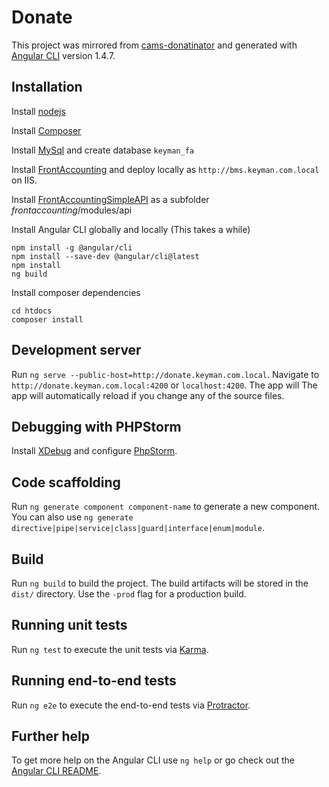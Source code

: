 # Donate

This project was mirrored from [cams-donatinator](https://github.com/cambell-prince/cams-donatinator) and generated with [Angular CLI](https://github.com/angular/angular-cli) version 1.4.7.

## Installation

Install [nodejs](https://nodejs.org/en/download/)

Install [Composer](https://getcomposer.org/Composer-Setup.exe)

Install [MySql](https://dev.mysql.com/downloads/installer/) and create database `keyman_fa`

Install [FrontAccounting](https://github.com/sillsdev/web-frontaccounting) and deploy locally as `http://bms.keyman.com.local` on IIS. 

Install [FrontAccountingSimpleAPI](https://github.com/sillsdev/web-frontaccounting-simpleapi) as a subfolder *frontaccounting*/modules/api

Install Angular CLI globally and locally (This takes a while)
```
npm install -g @angular/cli
npm install --save-dev @angular/cli@latest
npm install
ng build
```

Install composer dependencies
```
cd htdocs
composer install
```

## Development server

Run `ng serve --public-host=http://donate.keyman.com.local`. Navigate to `http://donate.keyman.com.local:4200` or `localhost:4200`. 
The app will The app will automatically reload if you change any of the source files.

## Debugging with PHPStorm

Install [XDebug](https://xdebug.org/wizard.php) and configure [PhpStorm](https://blog.jetbrains.com/webstorm/2017/01/debugging-angular-apps/).

## Code scaffolding

Run `ng generate component component-name` to generate a new component. You can also use `ng generate directive|pipe|service|class|guard|interface|enum|module`.

## Build

Run `ng build` to build the project. The build artifacts will be stored in the `dist/` directory. Use the `-prod` flag for a production build.

## Running unit tests

Run `ng test` to execute the unit tests via [Karma](https://karma-runner.github.io).

## Running end-to-end tests

Run `ng e2e` to execute the end-to-end tests via [Protractor](http://www.protractortest.org/).

## Further help

To get more help on the Angular CLI use `ng help` or go check out the [Angular CLI README](https://github.com/angular/angular-cli/blob/master/README.md).
